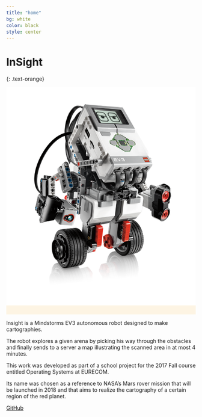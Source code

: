 ```yaml
---
title: "home"
bg: white
color: black
style: center
---
```


# InSight
{: .text-orange}

<span class="fa-stack subtlecircle" style="font-size:100px; background:rgba(255,166,0,0.1)">
  <i class="fa fa-circle fa-stack-2x text-white"></i>
  <img alt="Robot Name" class="fa fa-stack-1x text-orange" src="img/ev3.png">
</span>


Insight is a Mindstorms EV3 autonomous robot designed to make cartographies.

The robot explores a given arena by picking his way through the obstacles and finally sends to a server a map illustrating the scanned area in at most 4 minutes.

This work was developed as part of a school project for the 2017 Fall course entitled Operating Systems at EURECOM.

Its name was chosen as a reference to NASA’s Mars rover mission that will be launched in 2018 and that aims to realize the cartography of a certain region of the red planet.

<span id="forkongithub">
  <a href="https://github.com/soufianemoutei/InSight" class="bg-blue">
    GitHub
  </a>
</span>

